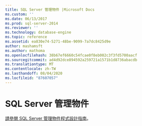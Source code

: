 ```yaml
---
title: SQL Server 管理物件 |Microsoft Docs
ms.custom: ''
ms.date: 06/13/2017
ms.prod: sql-server-2014
ms.reviewer: ''
ms.technology: database-engine
ms.topic: reference
ms.assetid: ea830e74-5271-48be-9099-7a7dc8425d9e
author: mashamsft
ms.author: mathoma
ms.openlocfilehash: 38b67ef6660c54fcae0f8eb002c3f3fd5700aacf
ms.sourcegitcommit: ad4d92dce894592a259721a1571b1d8736abacdb
ms.translationtype: MT
ms.contentlocale: zh-TW
ms.lasthandoff: 08/04/2020
ms.locfileid: "87607057"
---
```

# <a name="sql-server-management-objects"></a>SQL Server 管理物件

[請參閱 SQL Server 管理物件程式設計指南](../../relational-databases/server-management-objects-smo/sql-server-management-objects-smo-programming-guide.md)。
